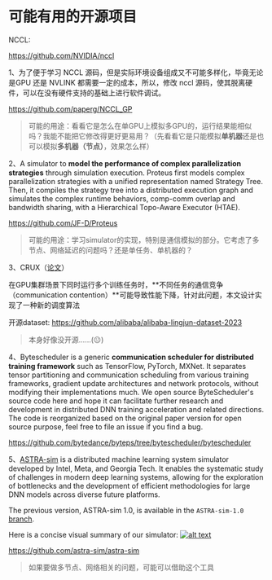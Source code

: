 # 可能有用的开源项目

NCCL:

https://github.com/NVIDIA/nccl

1、为了便于学习 NCCL 源码，但是实际环境设备组成又不可能多样化，毕竟无论是GPU 还是 NVLINK 都需要一定的成本，所以，修改 nccl 源码，使其脱离硬件，可以在没有硬件支持的基础上进行软件调试。

https://github.com/paperg/NCCL_GP

> 可能的用途：看看它是怎么在单GPU上模拟多GPU的，运行结果能相似吗？我能不能把它修改得更好更易用？（先看看它是只能模拟**单机器**还是也可以模拟**多机器（节点）**，效果怎么样）

2、A simulator to **model the performance of complex parallelization strategies** through simulation execution. Proteus first models complex parallelization strategies with a unified representation named Strategy Tree. Then, it compiles the strategy tree into a distributed execution graph and simulates the complex runtime behaviors, comp-comm overlap and bandwidth sharing, with a Hierarchical Topo-Aware Executor (HTAE).

https://github.com/JF-D/Proteus

> 可能的用途：学习simulator的实现，特别是通信模拟的部分。它考虑了多节点、网络延迟的问题吗？还是单任务、单机器的？

3、CRUX（[论文](https://dl.acm.org/doi/10.1145/3651890.3672239)）

在GPU集群场景下同时运行多个训练任务时，**不同任务的通信竞争（communication contention）**可能导致性能下降，针对此问题，本文设计实现了一种新的调度算法

开源dataset: https://github.com/alibaba/alibaba-lingjun-dataset-2023

> 本身好像没开源......(😐)
>

4、Bytescheduler is a generic **communication scheduler for distributed training framework** such as TensorFlow, PyTorch, MXNet. It separates tensor partitioning and communication scheduling from various training frameworks, gradient update architectures and network protocols, without modifying their implementations much. We open source ByteScheduler's source code here and hope it can facilitate further research and development in distributed DNN training acceleration and related directions. The code is reorganized based on the original paper version for open source purpose, feel free to file an issue if you find a bug.

https://github.com/bytedance/byteps/tree/bytescheduler/bytescheduler

5、[ASTRA-sim](https://astra-sim.github.io/) is a distributed machine learning system simulator developed by Intel, Meta, and Georgia Tech. It enables the systematic study of challenges in modern deep learning systems, allowing for the exploration of bottlenecks and the development of efficient methodologies for large DNN models across diverse future platforms.

The previous version, ASTRA-sim 1.0, is available in the `ASTRA-sim-1.0` [branch](https://github.com/astra-sim/astra-sim/tree/ASTRA-sim-1.0).

Here is a concise visual summary of our simulator: [![alt text](https://github.com/astra-sim/astra-sim/raw/master/docs/images/astrasim_overview_codesign.png)](https://github.com/astra-sim/astra-sim/blob/master/docs/images/astrasim_overview_codesign.png)

https://github.com/astra-sim/astra-sim

> 如果要做多节点、网络相关的问题，可能可以借助这个工具